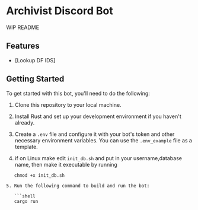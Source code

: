 
# Archivist Discord Bot

WIP README

## Features

- [Lookup DF IDS]

## Getting Started

To get started with this bot, you'll need to do the following:

1. Clone this repository to your local machine.

2. Install Rust and set up your development environment if you haven't already.

3. Create a `.env` file and configure it with your bot's token and other necessary environment variables. You can use the `.env_example` file as a template.

4. if on Linux make edit `init_db.sh`  and put in your username,database name, then make it executable by running 
```shell
   chmod +x init_db.sh  

5. Run the following command to build and run the bot:

   ```shell
   cargo run
